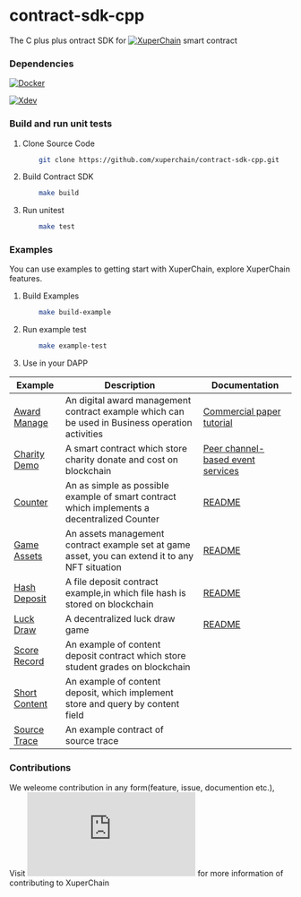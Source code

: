# contract-sdk-cpp
The C plus plus ontract SDK for  [![XuperChain](https://github.com/xuperchain/xuperchain.git)](https://github.com/xuperchain/xuperchain.git) smart contract
###  Dependencies 

 [![Docker ](https://docs.docker.com/engine/install/)](https://docs.docker.com/engine/install/)
 
 [![Xdev ](https://github.com/xuperchain/xdev)](https://github.com/xuperchain/xdev)

### Build and run unit tests 
1. Clone Source Code
    ``` bash
        git clone https://github.com/xuperchain/contract-sdk-cpp.git
    ```
    
1. Build Contract SDK 
    
    ``` bash
        make build
    ```
1. Run unitest

    ``` bash
        make test
    ```
   
   
### Examples
You can use examples to getting start with XuperChain, explore XuperChain features.
   
1. Build Examples
    
    ``` bash
        make build-example 
    ```
2. Run example test
  
    ``` bash
        make example-test
    ```
3. Use in your DAPP 

|  **Example** | **Description** | **Documentation** |
| -------------|------------------------------|------------------|
| [Award Manage](commercial-paper) | An digital award management contract example which can be used in Business operation activities | [Commercial paper tutorial](https://hyperledger-fabric.readthedocs.io/en/latest/tutorial/commercial_paper.html) |
| [Charity Demo](off_chain_data) | A smart contract which store charity donate and cost on blockchain | [Peer channel-based event services](https://hyperledger-fabric.readthedocs.io/en/latest/peer_event_services.html) |
| [Counter](token-erc-20) | An as simple as possible example of smart contract which implements a decentralized Counter| [README](token-erc-20/README.md) |
| [Game Assets](token-utxo) | An assets management contract example set at game asset, you can extend it to any  NFT situation | [README](token-utxo/README.md) |
| [Hash Deposit](high-throughput) | A file  deposit contract example,in which file hash is stored on blockchain | [README](high-throughput/README.md) |
| [Luck Draw](auction) | A decentralized luck draw game  | [README](auction/README.md) |
| [Score Record](chaincode) |An example of content deposit contract which store student grades on blockchain | |
| [Short Content](interest_rate_swaps) | An example of content deposit, which implement store and query by  content field  | |
| [Source Trace](fabcar) | An example contract of source trace |  |
### Contributions 

We weleome contribution in any form(feature, issue, documention etc.), Visit [![Contribution Guide ](https://xuper.baidu.com/n/xuperdoc/contribution/pull_requests.html)](https://xuper.baidu.com/n/xuperdoc/contribution/pull_requests.html) for more information of contributing to XuperChain